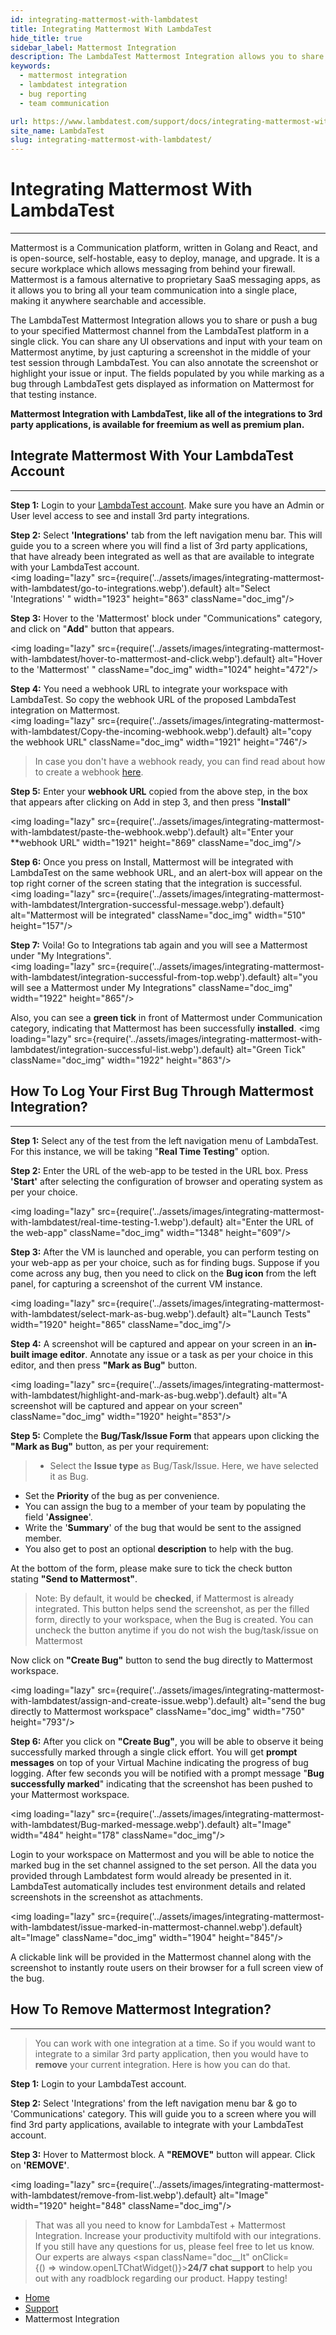 ```yaml
---
id: integrating-mattermost-with-lambdatest
title: Integrating Mattermost With LambdaTest
hide_title: true
sidebar_label: Mattermost Integration
description: The LambdaTest Mattermost Integration allows you to share or push a bug to your specified Mattermost channel from the LambdaTest platform in a single click. You can share any UI observations and input with your team on Mattermost anytime, by just capturing a screenshot in the middle of your test session through LambdaTest. You can also annotate the screenshot or highlight your issue or input. The fields populated by you while marking as a bug through LambdaTest gets displayed as information on Mattermost for that testing instance.
keywords:
  - mattermost integration
  - lambdatest integration
  - bug reporting
  - team communication

url: https://www.lambdatest.com/support/docs/integrating-mattermost-with-lambdatest/
site_name: LambdaTest
slug: integrating-mattermost-with-lambdatest/
---
```


<script type="application/ld+json"
      dangerouslySetInnerHTML={{ __html: JSON.stringify({
       "@context": "https://schema.org",
        "@type": "BreadcrumbList",
        "itemListElement": [{
          "@type": "ListItem",
          "position": 1,
          "name": "LambdaTest",
          "item": "https://www.lambdatest.com"
        },{
          "@type": "ListItem",
          "position": 2,
          "name": "Support",
          "item": "https://www.lambdatest.com/support/docs/"
        },{
          "@type": "ListItem",
          "position": 3,
          "name": "Mattermost Integration",
          "item": "https://www.lambdatest.com/support/docs/integrating-mattermost-with-lambdatest/"
        }]
      })
    }}
></script>

# Integrating Mattermost With LambdaTest
* * *

Mattermost is a Communication platform, written in Golang and React, and is open-source, self-hostable, easy to deploy, manage, and upgrade. It is a secure workplace which allows messaging from behind your firewall. Mattermost is a famous alternative to proprietary SaaS messaging apps, as it allows you to bring all your team communication into a single place, making it anywhere searchable and accessible.

The LambdaTest Mattermost Integration allows you to share or push a bug to your specified Mattermost channel from the LambdaTest platform in a single click. You can share any UI observations and input with your team on Mattermost anytime, by just capturing a screenshot in the middle of your test session through LambdaTest. You can also annotate the screenshot or highlight your issue or input. The fields populated by you while marking as a bug through LambdaTest gets displayed as information on Mattermost for that testing instance.

**Mattermost Integration with LambdaTest, like all of the integrations to 3rd party applications, is available for freemium as well as premium plan.**

## Integrate Mattermost With Your LambdaTest Account

* * *

**Step 1:** Login to your [LambdaTest account](https://accounts.lambdatest.com/login). Make sure you have an Admin or User level access to see and install 3rd party integrations.

**Step 2:** Select **'Integrations'** tab from the left navigation menu bar. This will guide you to a screen where you will find a list of 3rd party applications, that have already been integrated as well as that are available to integrate with your LambdaTest account.  
<img loading="lazy" src={require('../assets/images/integrating-mattermost-with-lambdatest/go-to-integrations.webp').default} alt="Select 'Integrations' " width="1923" height="863"  className="doc_img"/>

**Step 3:** Hover to the 'Mattermost' block under "Communications" category, and click on "**Add**" button that appears.

<img loading="lazy" src={require('../assets/images/integrating-mattermost-with-lambdatest/hover-to-mattermost-and-click.webp').default} alt="Hover to the 'Mattermost' "  className="doc_img"  width="1024" height="472"/>

**Step 4:** You need a webhook URL to integrate your workspace with LambdaTest. So copy the webhook URL of the proposed LambdaTest integration on Mattermost.  
<img loading="lazy" src={require('../assets/images/integrating-mattermost-with-lambdatest/Copy-the-incoming-webhook.webp').default} alt="copy the webhook URL"  className="doc_img"  width="1921" height="746"/>

>In case you don't have a webhook ready, you can find read about how to create a webhook [here](https://docs.mattermost.com/developer/webhooks-incoming.html).

**Step 5:** Enter your **webhook URL** copied from the above step, in the box that appears after clicking on Add in step 3, and then press "**Install**"

<img loading="lazy" src={require('../assets/images/integrating-mattermost-with-lambdatest/paste-the-webhook.webp').default} alt="Enter your **webhook URL" width="1921" height="869" className="doc_img"/>

**Step 6:** Once you press on Install, Mattermost will be integrated with LambdaTest on the same webhook URL, and an alert-box will appear on the top right corner of the screen stating that the integration is successful.  
<img loading="lazy" src={require('../assets/images/integrating-mattermost-with-lambdatest/Intergration-successful-message.webp').default} alt="Mattermost will be integrated"  className="doc_img"  width="510" height="157"/>

**Step 7:** Voila! Go to Integrations tab again and you will see a Mattermost under "My Integrations".  
<img loading="lazy" src={require('../assets/images/integrating-mattermost-with-lambdatest/integration-successful-from-top.webp').default} alt="you will see a Mattermost under My Integrations"  className="doc_img"  width="1922" height="865"/>

Also, you can see a **green tick** in front of Mattermost under Communication category, indicating that Mattermost has been successfully **installed**.
<img loading="lazy" src={require('../assets/images/integrating-mattermost-with-lambdatest/integration-successful-list.webp').default} alt="Green Tick"  className="doc_img"  width="1922" height="863"/>

## How To Log Your First Bug Through Mattermost Integration?

* * *

**Step 1:** Select any of the test from the left navigation menu of LambdaTest. For this instance, we will be taking "**Real Time Testing**" option.

**Step 2:** Enter the URL of the web-app to be tested in the URL box. Press **'Start'** after selecting the configuration of browser and operating system as per your choice.

<img loading="lazy" src={require('../assets/images/integrating-mattermost-with-lambdatest/real-time-testing-1.webp').default} alt="Enter the URL of the web-app"  className="doc_img"  width="1348" height="609"/>

**Step 3:** After the VM is launched and operable, you can perform testing on your web-app as per your choice, such as for finding bugs. Suppose if you come across any bug, then you need to click on the **Bug icon** from the left panel, for capturing a screenshot of the current VM instance.

<img loading="lazy" src={require('../assets/images/integrating-mattermost-with-lambdatest/select-mark-as-bug.webp').default} alt="Launch Tests" width="1920" height="865"  className="doc_img"/>

**Step 4:** A screenshot will be captured and appear on your screen in an **in-built image editor**. Annotate any issue or a task as per your choice in this editor, and then press **"Mark as Bug"** button.

<img loading="lazy" src={require('../assets/images/integrating-mattermost-with-lambdatest/highlight-and-mark-as-bug.webp').default} alt="A screenshot will be captured and appear on your screen"  className="doc_img"  width="1920" height="853"/>

**Step 5:** Complete the **Bug/Task/Issue Form** that appears upon clicking the **"Mark as Bug"** button, as per your requirement:
>* Select the **Issue type** as Bug/Task/Issue. Here, we have selected it as Bug.
* Set the **Priority** of the bug as per convenience.
* You can assign the bug to a member of your team by populating the field '**Assignee**'.
* Write the '**Summary**' of the bug that would be sent to the assigned member.
* You also get to post an optional **description** to help with the bug.

At the bottom of the form, please make sure to tick the check button  
stating **"Send to Mattermost"**.

>Note: By default, it would be **checked**, if Mattermost is already integrated. This button helps send the screenshot, as per the filled form, directly to your workspace, when the Bug is created. You can uncheck the button anytime if you do not wish the bug/task/issue on Mattermost 

Now click on **"Create Bug"** button to send the bug directly to Mattermost workspace. 

<img loading="lazy" src={require('../assets/images/integrating-mattermost-with-lambdatest/assign-and-create-issue.webp').default} alt="send the bug directly to Mattermost workspace"  className="doc_img" width="750" height="793"/>

**Step 6:** After you click on **"Create Bug"**, you will be able to observe it being successfully marked through a single click effort. You will get **prompt messages** on top of your Virtual Machine indicating the progress of bug logging. After few seconds you will be notified with a prompt message "**Bug successfully marked**" indicating that the screenshot has been pushed to your Mattermost workspace.

<img loading="lazy" src={require('../assets/images/integrating-mattermost-with-lambdatest/Bug-marked-message.webp').default} alt="Image"  width="484" height="178" className="doc_img"/>

Login to your workspace on Mattermost and you will be able to notice the marked bug in the set channel assigned to the set person. All the data you provided through Lambdatest form would already be presented in it. LambdaTest automatically includes test environment details and related screenshots in the screenshot as attachments.

<img loading="lazy" src={require('../assets/images/integrating-mattermost-with-lambdatest/issue-marked-in-mattermost-channel.webp').default} alt="Image"  className="doc_img" width="1904" height="845"/>

A clickable link will be provided in the Mattermost channel along with the screenshot to instantly route users on their browser for a full screen view of the bug.

## How To Remove Mattermost Integration?

* * *

>You can work with one integration at a time. So if you would want to integrate to a similar 3rd party application, then you would have to **remove** your current integration. Here is how you can do that.

**Step 1:** Login to your LambdaTest account.

**Step 2:** Select 'Integrations' from the left navigation menu bar & go to 'Communications' category. This will guide you to a screen where you will find 3rd party applications, available to integrate with your LambdaTest account.

**Step 3:** Hover to Mattermost block. A **"REMOVE"** button will appear. Click on **'REMOVE'**.

<img loading="lazy" src={require('../assets/images/integrating-mattermost-with-lambdatest/remove-from-list.webp').default} alt="Image"  width="1920" height="848" className="doc_img"/>

>That was all you need to know for LambdaTest + Mattermost Integration. Increase your productivity multifold with our integrations. If you still have any questions for us, please feel free to let us know. Our experts are always <span className="doc__lt" onClick={() => window.openLTChatWidget()}>**24/7 chat support**</span> to help you out with any roadblock regarding our product. Happy testing! 

<nav aria-label="breadcrumbs">
  <ul className="breadcrumbs">
    <li className="breadcrumbs__item">
      <a className="breadcrumbs__link" href="https://www.lambdatest.com">
        Home
      </a>
    </li>
    <li className="breadcrumbs__item">
      <a className="breadcrumbs__link" target="_self" href="https://www.lambdatest.com/support/docs/">
        Support
      </a>
    </li>
    <li className="breadcrumbs__item breadcrumbs__item--active">
      <span className="breadcrumbs__link">
        Mattermost Integration
      </span>
    </li>
  </ul>
</nav>